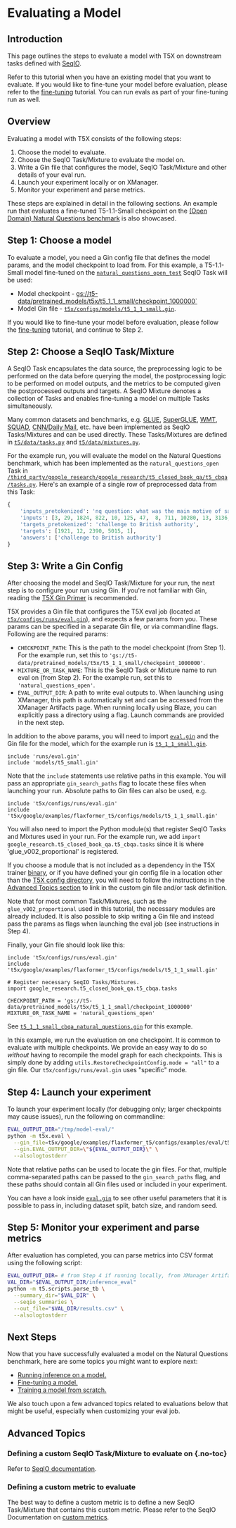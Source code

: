 # Evaluating a Model


## Introduction

This page outlines the steps to evaluate a model with T5X on downstream tasks
defined with [SeqIO](https://github.com/google/seqio/blob/main/README.md).

Refer to this tutorial when you have an existing model that you want to
evaluate. If you would like to fine-tune your model before evaluation, please
refer to the [fine-tuning](finetune.md) tutorial. You can run evals as part of your
fine-tuning run as well.

## Overview

Evaluating a model with T5X consists of the following steps:

1.  Choose the model to evaluate.
1.  Choose the SeqIO Task/Mixture to evaluate the model on.
1.  Write a Gin file that configures the model, SeqIO Task/Mixture and other
    details of your eval run.
1.  Launch your experiment locally or on XManager.
1.  Monitor your experiment and parse metrics.

These steps are explained in detail in the following sections. An example run
that evaluates a fine-tuned T5-1.1-Small checkpoint on the
[(Open Domain) Natural Questions benchmark](https://ai.google.com/research/NaturalQuestions/)
is also showcased.

## Step 1: Choose a model

To evaluate a model, you need a Gin config file that defines the model params,
and the model checkpoint to load from. For this example, a T5-1.1-Small model
fine-tuned on the
[`natural_questions_open_test`](https://github.com/google-research/google-research/tree/master/t5_closed_book_qa/t5_cbqa/tasks.py?l=141&rcl=370261021)
SeqIO Task will be used:

+   Model checkpoint -
    [gs://t5-data/pretrained_models/t5x/t5_1_1_small/checkpoint_1000000`](https://console.cloud.google.com/storage/browser/t5-data/pretrained_models/t5x/t5_1_1_small/)
+   Model Gin file -
    [`t5x/configs/models/t5_1_1_small.gin`](https://github.com/google-research/t5x/blob/main/t5x/google/examples/flaxformer_t5/configs/models/t5_1_1_small.gin).

If you would like to fine-tune your model before evaluation, please follow the
[fine-tuning](finetune.md) tutorial, and continue to Step 2.

## Step 2: Choose a SeqIO Task/Mixture

A SeqIO Task encapsulates the data source, the preprocessing logic to be
performed on the data before querying the model, the postprocessing logic to be
performed on model outputs, and the metrics to be computed given the
postprocessed outputs and targets. A SeqIO Mixture denotes a collection of Tasks
and enables fine-tuning a model on multiple Tasks simultaneously.

Many common datasets and benchmarks, e.g. [GLUE](https://gluebenchmark.com/),
[SuperGLUE](https://super.gluebenchmark.com/),
[WMT](https://www.tensorflow.org/datasets/catalog/wmt_t2t_translate),
[SQUAD](https://rajpurkar.github.io/SQuAD-explorer/),
[CNN/Daily Mail](https://github.com/abisee/cnn-dailymail), etc. have been
implemented as SeqIO Tasks/Mixtures and can be used directly. These
Tasks/Mixtures are defined in
[`t5/data/tasks.py`](https://github.com/google-research/text-to-text-transfer-transformer/tree/main/t5/data/tasks.py) and
[`t5/data/mixtures.py`](https://github.com/google-research/text-to-text-transfer-transformer/tree/main/t5/data/mixtures.py).

For the example run, you will evaluate the model on the Natural Questions
benchmark, which has been implemented as the `natural_questions_open` Task in
[`/third_party/google_research/google_research/t5_closed_book_qa/t5_cbqa/tasks.py`](https://github.com/google-research/google-research/tree/master/t5_closed_book_qa/t5_cbqa/tasks.py?l=98&rcl=370261021).
Here's an example of a single row of preprocessed data from this Task:

```python
{
    'inputs_pretokenized': 'nq question: what was the main motive of salt march',
    'inputs': [3, 29, 1824, 822, 10, 125, 47,  8, 711, 10280, 13, 3136, 10556, 1]
    'targets_pretokenized': 'challenge to British authority',
    'targets': [1921, 12, 2390, 5015, 1],
    'answers': ['challenge to British authority']
}
```

## Step 3: Write a Gin Config

After choosing the model and SeqIO Task/Mixture for your run, the next step is
to configure your run using Gin. If you're not familiar with Gin, reading the
[T5X Gin Primer](gin.md) is recommended.

T5X provides a Gin file that configures the T5X eval job (located at
[`t5x/configs/runs/eval.gin`](https://github.com/google-research/t5x/blob/main/t5x/configs/runs/eval.gin)),
and expects a few params from you. These params can be specified in a separate
Gin file, or via commandline flags. Following are the required params:

+   `CHECKPOINT_PATH`: This is the path to the model checkpoint (from Step 1).
    For the example run, set this to
    `'gs://t5-data/pretrained_models/t5x/t5_1_1_small/checkpoint_1000000'`.
+   `MIXTURE_OR_TASK_NAME`: This is the SeqIO Task or Mixture name to run eval
    on (from Step 2). For the example run, set this to
    `'natural_questions_open'`.
+   `EVAL_OUTPUT_DIR`: A path to write eval outputs to. When launching using
    XManager, this path is automatically set and can be accessed from the
    XManager Artifacts page. When running locally using Blaze, you can
    explicitly pass a directory using a flag. Launch commands are provided in
    the next step.

In addition to the above params, you will need to import
[`eval.gin`](https://github.com/google-research/t5x/blob/main/t5x/configs/runs/eval.gin) and the
Gin file for the model, which for the example run is
[`t5_1_1_small.gin`](https://github.com/google-research/t5x/blob/main/t5x/google/examples/flaxformer_t5/configs/models/t5_1_1_small.gin).

```gin
include 'runs/eval.gin'
include 'models/t5_small.gin'
```

Note that the `include` statements use relative paths in this example. You will
pass an appropriate `gin_search_paths` flag to locate these files when launching
your run. Absolute paths to Gin files can also be used, e.g.

```gin
include 't5x/configs/runs/eval.gin'
include 't5x/google/examples/flaxformer_t5/configs/models/t5_1_1_small.gin'
```

You will also need to import the Python module(s) that register SeqIO Tasks and
Mixtures used in your run. For the example run, we add `import
google_research.t5_closed_book_qa.t5_cbqa.tasks`
since it is where 'glue_v002_proportional' is registered.

If you choose a module that is not included as a dependency in the T5X trainer
[binary](https://github.com/google-research/t5x/blob/main/t5x/BUILD;l=76;rcl=398627055), or if you
have defined your gin config file in a location other than the
[T5X config directory](https://github.com/google-research/t5x/blob/main/t5x/configs/), you will
need to follow the instructions in the
[Advanced Topics section](#custom-t5x-binaries) to link in the custom gin file
and/or task definition.

Note that for most common Task/Mixtures, such as the `glue_v002_proportional`
used in this tutorial, the necessary modules are already included. It is also
possible to skip writing a Gin file and instead pass the params as flags when
launching the eval job (see instructions in Step 4).

Finally, your Gin file should look like this:

```gin
include 't5x/configs/runs/eval.gin'
include 't5x/google/examples/flaxformer_t5/configs/models/t5_1_1_small.gin'

# Register necessary SeqIO Tasks/Mixtures.
import google_research.t5_closed_book_qa.t5_cbqa.tasks

CHECKPOINT_PATH = 'gs://t5-data/pretrained_models/t5x/t5_1_1_small/checkpoint_1000000'
MIXTURE_OR_TASK_NAME = 'natural_questions_open'
```

See
[`t5_1_1_small_cbqa_natural_questions.gin`](https://github.com/google-research/t5x/blob/main/t5x/google/examples/flaxformer_t5/configs/examples/eval/t5_1_1_small_cbqa_natural_questions.gin)
for this example.

In this example, we run the evaluation on one checkpoint. It is common to
evaluate with multiple checkpoints. We provide an easy way to do so *without*
having to recompile the model graph for each checkpoints. This is simply done by
adding `utils.RestoreCheckpointConfig.mode = "all"` to a gin file. Our
`t5x/configs/runs/eval.gin` uses "specific" mode.

## Step 4: Launch your experiment

To launch your experiment locally (for debugging only; larger checkpoints may
cause issues), run the following on commandline:

```sh
EVAL_OUTPUT_DIR="/tmp/model-eval/"
python -m t5x.eval \
  --gin_file=t5x/google/examples/flaxformer_t5/configs/examples/eval/t5_1_1_small_cbqa_natural_questions.gin \
  --gin.EVAL_OUTPUT_DIR=\"${EVAL_OUTPUT_DIR}\" \
  --alsologtostderr
```

Note that relative paths can be used to locate the gin files. For that, multiple
comma-separated paths can be passed to the `gin_search_paths` flag, and these
paths should contain all Gin files used or included in your experiment.


You can have a look inside
[`eval.gin`](https://github.com/google-research/t5x/blob/main/t5x/configs/runs/eval.gin) to see
other useful parameters that it is possible to pass in, including dataset split,
batch size, and random seed.

## Step 5: Monitor your experiment and parse metrics


After evaluation has completed, you can parse metrics into CSV format using the
following script:

```sh
EVAL_OUTPUT_DIR= # from Step 4 if running locally, from XManager Artifacts otherwise
VAL_DIR="$EVAL_OUTPUT_DIR/inference_eval"
python -m t5.scripts.parse_tb \
  --summary_dir="$VAL_DIR" \
  --seqio_summaries \
  --out_file="$VAL_DIR/results.csv" \
  --alsologtostderr
```

## Next Steps

Now that you have successfully evaluated a model on the Natural Questions
benchmark, here are some topics you might want to explore next:

+   [Running inference on a model.](infer.md)
+   [Fine-tuning a model.](finetune.md)
+   [Training a model from scratch.](pretrain.md)

We also touch upon a few advanced topics related to evaluations below that might
be useful, especially when customizing your eval job.

## Advanced Topics


### Defining a custom SeqIO Task/Mixture to evaluate on {.no-toc}

Refer to [SeqIO documentation](https://github.com/google/seqio/blob/main/README.md).

### Defining a custom metric to evaluate

The best way to define a custom metric is to define a new SeqIO Task/Mixture
that contains this custom metric. Please refer to the SeqIO Documentation on
[custom metrics](https://github.com/google/seqio/blob/main/README.md#metrics).
